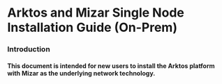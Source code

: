 # Arktos and Mizar Single Node Installation Guide (On-Prem)
### Introduction
#### This document is intended for new users to install the Arktos platform with Mizar as the underlying network technology.



  




     
  
